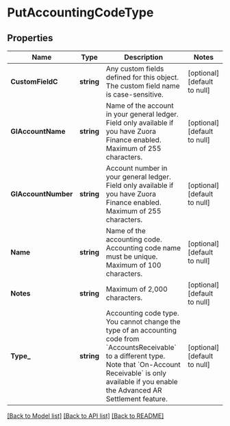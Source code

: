 # PutAccountingCodeType

## Properties
Name | Type | Description | Notes
------------ | ------------- | ------------- | -------------
**CustomFieldC** | **string** | Any custom fields defined for this object. The custom field name is case-sensitive.  | [optional] [default to null]
**GlAccountName** | **string** | Name of the account in your general ledger.  Field only available if you have Zuora Finance enabled. Maximum of 255 characters.  | [optional] [default to null]
**GlAccountNumber** | **string** | Account number in your general ledger.  Field only available if you have Zuora Finance enabled. Maximum of 255 characters.  | [optional] [default to null]
**Name** | **string** | Name of the accounting code.  Accounting code name must be unique. Maximum of 100 characters.  | [optional] [default to null]
**Notes** | **string** | Maximum of 2,000 characters.  | [optional] [default to null]
**Type_** | **string** | Accounting code type. You cannot change the type of an accounting code from &#x60;AccountsReceivable&#x60; to a different type.   Note that &#x60;On-Account Receivable&#x60; is only available if you enable the Advanced AR Settlement feature.   | [optional] [default to null]

[[Back to Model list]](../README.md#documentation-for-models) [[Back to API list]](../README.md#documentation-for-api-endpoints) [[Back to README]](../README.md)


